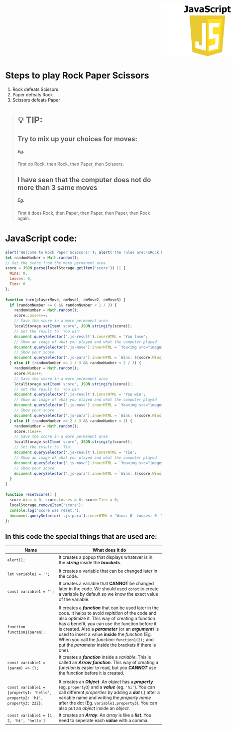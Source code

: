<a href="https://github.com/advik01-byte">
<img src="images/JavaScript-logo.png" style="margin-left: 500px;">
</a>

Steps to play Rock Paper Scissors
=================================
1. Rock defeats Scissors
2. Paper defeats Rock
3. Scissors defeats Paper
> :bulb: TIP:
> ===========
> Try to mix up your choices for moves:
> -------------------------------------
> ##### Eg.
> First do Rock, then Rock, then Paper, then Scissors.
> ## I have seen that the computer does not do more than 3 same moves
> ##### Eg.
> First it does Rock, then Paper, then Paper, then Paper, then Rock again.

JavaScript code:
================
```JavaScript
alert('Welcome to Rock Paper Scissors!'); alert('The rules are:\nRock beats Scissors\nScissors beat Paper\nPaper beats Rock')
let randomNumber = Math.random();
// Get the score from the more permanent area
score = JSON.parse(localStorage.getItem('score')) || {
  Wins: 0,
  Losses: 0,
  Ties: 0
};

function turn(playerMove, cmMove1, cmMove2, cmMove3) {
  if (randomNumber >= 0 && randomNumber < 1 / 3) {
    randomNumber = Math.random();
    score.Losses++;
    // Save the score in a more permanent area
    localStorage.setItem('score', JSON.stringify(score));
    // Set the result to 'You win'
    document.querySelector('.js-result').innerHTML = 'You lose';
    // Show an image of what you played and what the computer played
    document.querySelector('.js-move').innerHTML = `You<img src="images/${playerMove}-emoji.png" class="image-button"><img src="images/${cmMove1}-emoji.png" class="image-button">Computer`;
    // Show your score
    document.querySelector('.js-para').innerHTML = `Wins: ${score.Wins}, Losses: ${score.Losses}, Ties: ${score.Ties}`;
  } else if (randomNumber >= 1 / 3 && randomNumber < 2 / 3) {
    randomNumber = Math.random();
    score.Wins++;
    // Save the score in a more permanent area
    localStorage.setItem('score', JSON.stringify(score));
    // Set the result to 'You win'
    document.querySelector('.js-result').innerHTML = 'You win';
    // Show an image of what you played and what the computer played
    document.querySelector('.js-move').innerHTML = `You<img src="images/${playerMove}-emoji.png" class="image-button"><img src="images/${cmMove2}-emoji.png" class="image-button">Computer`;
    // Show your score
    document.querySelector('.js-para').innerHTML = `Wins: ${score.Wins}, Losses: ${score.Losses}, Ties: ${score.Ties}`;
  } else if (randomNumber >= 2 / 3 && randomNumber < 1) {
    randomNumber = Math.random();
    score.Ties++;
    // Save the score in a more permanent area
    localStorage.setItem('score', JSON.stringify(score));
    // Set the result to 'Tie'
    document.querySelector('.js-result').innerHTML = 'Tie';
    // Show an image of what you played and what the computer played
    document.querySelector('.js-move').innerHTML = `You<img src="images/${playerMove}-emoji.png" class="image-button"><img src="images/${cmMove3}-emoji.png" class="image-button">Computer`;
    // Show your score
    document.querySelector('.js-para').innerHTML = `Wins: ${score.Wins}, Losses: ${score.Losses}, Ties: ${score.Ties}`;
  }
}

function resetScore() {
  score.Wins = 0; score.Losses = 0; score.Ties = 0;
  localStorage.removeItem('score');
  console.log('Score was reset.');
  document.querySelector('.js-para').innerHTML = 'Wins: 0  Losses: 0  Ties: 0';
};
```
In this code the special things that are used are:
--------------------------------------------------

| **Name**                                                                   | **What does it do**                                                                                                                                                                                                                                                                                                                                                                                                                               |
|----------------------------------------------------------------------------|---------------------------------------------------------------------------------------------------------------------------------------------------------------------------------------------------------------------------------------------------------------------------------------------------------------------------------------------------------------------------------------------------------------------------------------------------|
| `alert();`                                                                 | It creates a popup that displays whatever is in the ***string*** inside the ***brackets***.                                                                                                                                                                                                                                                                                                                                                       |
|||
| `let variable1 = '';`                                                      | It creates a variable that can be changed later in the code.                                                                                                                                                                                                                                                                                                                                                                                      |
| `const variable1 = '';`                                                    | It creates a variable that **CANNOT** be changed later in the code. We should used `const` to create a variable by default so we know the exact value of the variable.                                                                                                                                                                                                                                                                            |
|||
| `function function1(param);`                                               | It creates a ***function*** that can be used later in the code. It helps to avoid *repitition* of the code and also optimize it. This way of creating a function has a benefit, you can use the function before it is created. Also a ***parameter*** (or an ***argument***) is used to insert a value **inside** the *function* (Eg. When you call the *function*: `function1(2);` and put the *parameter* inside the brackets if there is one). |
| `const variable1 = (param) => {};`                                         | It creates a ***function*** inside a *variable*. This is called an ***Arrow function***. This way of creating a *function* is easier to read, but you ***CANNOT*** use the function before it is created.                                                                                                                                                                                                                                         |
|||
| `const variable1 = {property1: 'hello', property2: 'hi', property3: 222};` | It creates an ***Object***. An *object* has a ***property*** (eg. `property3`) and a ***value*** (eg. `'hi'`). You can call different *properties* by adding a ***dot*** (.) after a variable name and writing the *property name* after the dot (Eg. `variable1.property3`). You can also put an *object* inside an *object*.                                                                                                                    |
| `const variable1 = [1, 2, 'hi', 'hello']`                                  | It creates an ***Array***. An *array* is like a ***list***. You need to seperate each ***value*** with a comma.                                                                                                                                                                                                                                                                                                                                   |

